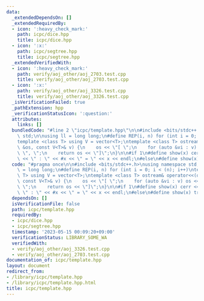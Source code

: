 ```yaml
---
data:
  _extendedDependsOn: []
  _extendedRequiredBy:
  - icon: ':heavy_check_mark:'
    path: icpc/dice.hpp
    title: icpc/dice.hpp
  - icon: ':x:'
    path: icpc/segtree.hpp
    title: icpc/segtree.hpp
  _extendedVerifiedWith:
  - icon: ':heavy_check_mark:'
    path: verify/aoj_other/aoj_2703.test.cpp
    title: verify/aoj_other/aoj_2703.test.cpp
  - icon: ':x:'
    path: verify/aoj_other/aoj_3326.test.cpp
    title: verify/aoj_other/aoj_3326.test.cpp
  _isVerificationFailed: true
  _pathExtension: hpp
  _verificationStatusIcon: ':question:'
  attributes:
    links: []
  bundledCode: "#line 2 \"icpc/template.hpp\"\n\n#include <bits/stdc++.h>\nusing namespace\
    \ std;\n\nusing ll = long long;\n#define REP(i, n) for (int i = 0; i < (n); i++)\n\
    template <class T> using V = vector<T>;\ntemplate <class T> ostream& operator<<(ostream\
    \ &os, const V<T>& v) {\n    os << \"[ \";\n    for (auto &vi : v) os << vi <<\
    \ \", \";\n    return os << \"]\";\n}\n\n#if 1\n#define show(x) cerr << __LINE__\
    \ << \" : \" << #x << \" = \" << x << endl;\n#else\n#define show(x) true\n#endif\n"
  code: "#pragma once\n\n#include <bits/stdc++.h>\nusing namespace std;\n\nusing ll\
    \ = long long;\n#define REP(i, n) for (int i = 0; i < (n); i++)\ntemplate <class\
    \ T> using V = vector<T>;\ntemplate <class T> ostream& operator<<(ostream &os,\
    \ const V<T>& v) {\n    os << \"[ \";\n    for (auto &vi : v) os << vi << \",\
    \ \";\n    return os << \"]\";\n}\n\n#if 1\n#define show(x) cerr << __LINE__ <<\
    \ \" : \" << #x << \" = \" << x << endl;\n#else\n#define show(x) true\n#endif\n"
  dependsOn: []
  isVerificationFile: false
  path: icpc/template.hpp
  requiredBy:
  - icpc/dice.hpp
  - icpc/segtree.hpp
  timestamp: '2023-05-15 00:09:20+09:00'
  verificationStatus: LIBRARY_SOME_WA
  verifiedWith:
  - verify/aoj_other/aoj_3326.test.cpp
  - verify/aoj_other/aoj_2703.test.cpp
documentation_of: icpc/template.hpp
layout: document
redirect_from:
- /library/icpc/template.hpp
- /library/icpc/template.hpp.html
title: icpc/template.hpp
---
```

